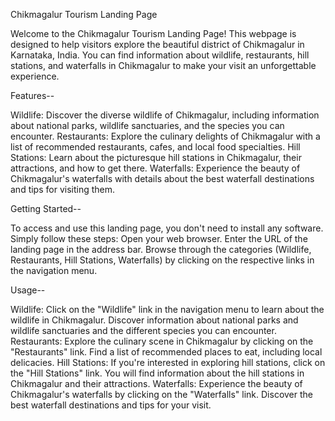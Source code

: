 Chikmagalur Tourism Landing Page

Welcome to the Chikmagalur Tourism Landing Page! This webpage is designed to help visitors explore the beautiful district of Chikmagalur in Karnataka, India. You can find information about wildlife, restaurants, hill stations, and waterfalls in Chikmagalur to make your visit an unforgettable experience.

Features--

Wildlife: Discover the diverse wildlife of Chikmagalur, including information about national parks, wildlife sanctuaries, and the species you can encounter.
Restaurants: Explore the culinary delights of Chikmagalur with a list of recommended restaurants, cafes, and local food specialties.
Hill Stations: Learn about the picturesque hill stations in Chikmagalur, their attractions, and how to get there.
Waterfalls: Experience the beauty of Chikmagalur's waterfalls with details about the best waterfall destinations and tips for visiting them.


Getting Started--

To access and use this landing page, you don't need to install any software. Simply follow these steps:
Open your web browser.
Enter the URL of the landing page in the address bar.
Browse through the categories (Wildlife, Restaurants, Hill Stations, Waterfalls) by clicking on the respective links in the navigation menu.



Usage--

Wildlife: Click on the "Wildlife" link in the navigation menu to learn about the wildlife in Chikmagalur. Discover information about national parks and wildlife sanctuaries and the different species you can encounter.
Restaurants: Explore the culinary scene in Chikmagalur by clicking on the "Restaurants" link. Find a list of recommended places to eat, including local delicacies.
Hill Stations: If you're interested in exploring hill stations, click on the "Hill Stations" link. You will find information about the hill stations in Chikmagalur and their attractions.
Waterfalls: Experience the beauty of Chikmagalur's waterfalls by clicking on the "Waterfalls" link. Discover the best waterfall destinations and tips for your visit.
